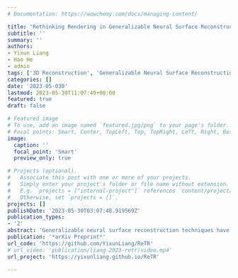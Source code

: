 ```yaml
---
# Documentation: https://wowchemy.com/docs/managing-content/

title: "Rethinking Rendering in Generalizable Neural Surface Reconstruction: A Learning-based Solution"
subtitle: ''
summary: ''
authors:
- Yixun Liang
- Hao He
- admin
tags: ['3D Reconstruction', 'Generalizable Neural Surface Reconstruction ']
categories: []
date: '2023-05-030'
lastmod: 2023-05-30T11:07:49+08:00
featured: true
draft: false

# Featured image
# To use, add an image named `featured.jpg/png` to your page's folder.
# Focal points: Smart, Center, TopLeft, Top, TopRight, Left, Right, BottomLeft, Bottom, BottomRight.
image:
  caption: ''
  focal_point: 'Smart'
  preview_only: true

# Projects (optional).
#   Associate this post with one or more of your projects.
#   Simply enter your project's folder or file name without extension.
#   E.g. `projects = ["internal-project"]` references `content/project/deep-learning/index.md`.
#   Otherwise, set `projects = []`.
projects: []
publishDate: '2023-05-30T03:07:48.919569Z'
publication_types:
- '2'
abstract: 'Generalizable neural surface reconstruction techniques have attracted great attention in recent years. However, they encounter limitations of low confidence depth distribution and inaccurate surface reasoning due to the oversimplified volume rendering process employed. In this paper, we present Reconstruction TRansformer (ReTR), a novel framework that leverages the transformer architecture to redesign the rendering process, enabling complex photon-particle interaction modeling. It introduces a learnable meta-ray token and utilizes the cross-attention mechanism to simulate the interaction of photons with sampled points and render the observed color. Meanwhile, by operating within a high-dimensional feature space rather than the color space, ReTR mitigates sensitivity to projected colors in source views. Such improvements result in accurate surface assessment with high confidence. We demonstrate the effectiveness of our approach on various datasets, showcasing how our method outperforms the current state-of-the-art approaches in terms of reconstruction quality and generalization ability.'
publication: '*arXiv Preprint*'
url_code: 'https://github.com/YixunLiang/ReTR'
# url_video: 'publication/liang-2023-retr/video.mp4'
url_project: 'https://yixunliang.github.io/ReTR'

---
```

